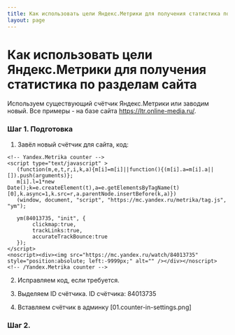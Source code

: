 ```yaml
---
title: Как использовать цели Яндекс.Метрики для получения статистика по разделам сайта
layout: page
---
```

# Как использовать цели Яндекс.Метрики для получения статистика по разделам сайта

Используем существующий счётчик Яндекс.Метрики или заводим новый.
Все примеры - на базе сайта https://ltr.online-media.ru/.

### Шаг 1. Подготовка

1. Завёл новый счётчик для сайта, код:

```
<!-- Yandex.Metrika counter -->
<script type="text/javascript" >
   (function(m,e,t,r,i,k,a){m[i]=m[i]||function(){(m[i].a=m[i].a||[]).push(arguments)};
   m[i].l=1*new Date();k=e.createElement(t),a=e.getElementsByTagName(t)[0],k.async=1,k.src=r,a.parentNode.insertBefore(k,a)})
   (window, document, "script", "https://mc.yandex.ru/metrika/tag.js", "ym");

   ym(84013735, "init", {
        clickmap:true,
        trackLinks:true,
        accurateTrackBounce:true
   });
</script>
<noscript><div><img src="https://mc.yandex.ru/watch/84013735" style="position:absolute; left:-9999px;" alt="" /></div></noscript>
<!-- /Yandex.Metrika counter -->
```

2. Исправляем код, если требуется.

3. Выделяем ID счётчика. ID счётчика: 84013735

4. Вставляем счётчик в админку
   [01.counter-in-settings.png]


### Шаг 2. 
